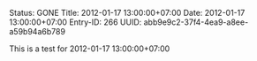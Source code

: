 Status: GONE
Title: 2012-01-17 13:00:00+07:00
Date: 2012-01-17 13:00:00+07:00
Entry-ID: 266
UUID: abb9e9c2-37f4-4ea9-a8ee-a59b94a6b789

This is a test for 2012-01-17 13:00:00+07:00
